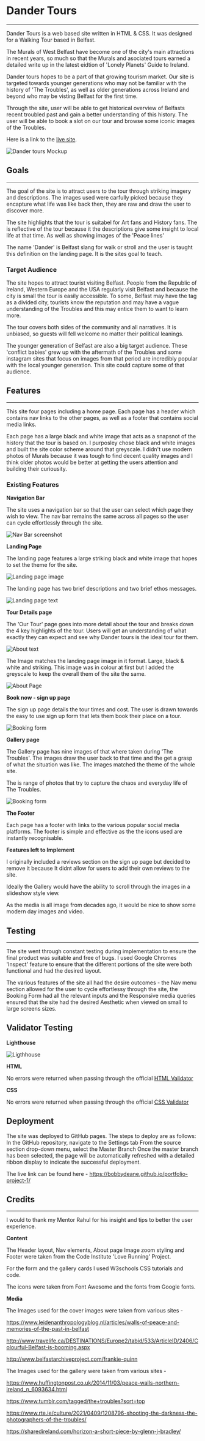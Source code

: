 # Dander Tours
<hr>


Dander Tours is a web based site written in HTML & CSS. It was designed for a Walking Tour based in Belfast.


The Murals of West Belfast have become one of the city's main attractions in recent years, so much so that the Murals and asociated tours earned a detailed write up in the latest eidtion of 'Lonely Planets' Guide to Ireland.


Dander tours hopes to be a part of that growing tourism market. Our site is targeted towards younger generations who may not be familiar with the history of 'The Troubles', as well as older generations across Ireland and beyond who may be visting Belfast for the first time.


Through the site, user will be able to get historical overview of Belfasts recent troubled past and gain a better understanding of this history. The user will be able to book a slot on our tour and browse some iconic images of the Troubles. 


Here is a link to the [live site](https://bobbydeane.github.io/portfolio-project-1/).


![Dander tours Mockup](https://github.com/bobbydeane/portfolio-project-1/blob/main/assets/images/ReadME-media/Style.PNG?raw=true)


## Goals 
<hr>

The goal of the site is to attract users to the tour through striking imagery and descriptions. The images used were carfully picked because they encapture what life was like back then, they are raw and draw the user to discover more. 

The site highlights that the tour is suitabel for Art fans and History fans. The is reflective of the tour because it the descriptions give some insight to local life at that time. As well as showing images of the 'Peace lines'

The name 'Dander' is Belfast slang for walk or stroll and the user is taught this definition on the landing page. It is the sites goal to teach.


### Target Audience ###

The site hopes to attract tourist visiting Belfast. People from the Republic of Ireland, Western Europe and the USA regularly visit Belfast and because the city is small the tour is easily accessible. To some, Belfast may have the tag as a divided city, tourists know the reputation and may have a vague understanding of the Troubles and this may entice them to want to learn more.

The tour covers both sides of the community and all narratives. It is unbiased, so guests will fell welcome no matter their political leanings.

The younger generation of Belfast are also a big target audience. These 'conflict babies' grew up with the aftermath of the Troubles and some instagram sites that focus on images from that period are incredibly popular with the local younger generation. This site could capture some of that audience.





## Features
<hr>
This site four pages including a home page. Each page has a header which contains nav links to the other pages, as well as a footer that contains social media links.


Each page has a large black and white image that acts as a snapsnot of the history that the tour is based on. I purposley chose black and white images and built the site color scheme around that greyscale. I didn't use modern photos of Murals because it was tough to find decent quality images and I think older photos would be better at getting the users attention and building their curiousity.



### Existing Features



**Navigation Bar**


The site uses a navigation bar so that the user can select which page they wish to view. The nav bar remains the same across all pages so the user can cycle effortlessly through the site.


![Nav Bar screenshot](https://github.com/bobbydeane/portfolio-project-1/blob/main/assets/images/ReadME-media/nav%20bar.PNG?raw=true)




**Landing Page**


The landing page features a large striking black and white image that hopes to set the theme for the site.


![Landing page image](https://github.com/bobbydeane/portfolio-project-1/blob/main/assets/images/ReadME-media/landing%201.PNG?raw=true)


The landing page has two brief descriptions and two brief ethos messages.


![Landing page text](https://github.com/bobbydeane/portfolio-project-1/blob/main/assets/images/ReadME-media/landing%202.PNG?raw=true)




**Tour Details page**


The 'Our Tour' page goes into more detail about the tour and breaks down the 4 key highlights of the tour. Users will get an understanding of what exactly they can expect and see why Dander tours is the ideal tour for them.


![About text](https://github.com/bobbydeane/portfolio-project-1/blob/main/assets/images/ReadME-media/about%20text.PNG?raw=true)


The Image matches the landing page image in it format. Large, black & white and striking. This image was in colour at first but I added the greyscale to keep the overall them of the site the same.


![About Page](https://github.com/bobbydeane/portfolio-project-1/blob/main/assets/images/ReadME-media/about%20main.PNG?raw=true)




**Book now - sign up page**


The sign up page details the tour times and cost. The user is drawn towards the easy to use sign up form that lets them book their place on a tour.


![Booking form](https://github.com/bobbydeane/portfolio-project-1/blob/main/assets/images/ReadME-media/book%20form.PNG?raw=true)




**Gallery page**


The Gallery page has nine images of that where taken during 'The Troubles'. The images draw the user back to that time and the get a grasp of what the situation was like. The images matched the theme of the whole site.


The is range of photos that try to capture the chaos and everyday life of The Troubles.


![Booking form](https://github.com/bobbydeane/portfolio-project-1/blob/main/assets/images/ReadME-media/gallery.PNG?raw=true)




**The Footer**


Each page has a footer with links to the various popular social media platforms. The footer is simple and effective as the the icons used are instantly recognisable.




**Features left to Implement**

I originally included a reviews section on the sign up page but decided to remove it because It didnt allow for users to add their own reviews to the site.


Ideally the Gallery would have the ability to scroll through the images in a slideshow style view.


As the media is all image from decades ago, it would be nice to show some modern day images and video.



## Testing ##
<hr>

The site went through constant testing during implementation to ensure the final product was suitable and free of bugs. I used Google Chromes 'Inspect' feature to ensure that the different portions of the site were both functional and had the desired layout.


The various features of the site all had the desire outcomes - the Nav menu section allowed for the user to cycle effortlessy through the site, the Booking Form had all the relevant inputs and the Responsive media queries ensured that the site had the desired Aesthetic when viewed on small to large screens sizes.


## Validator Testing ##

**Lighthouse**

![Ligthhouse](https://github.com/bobbydeane/portfolio-project-1/blob/main/assets/images/ReadME-media/lighthouse.PNG?raw=true)

**HTML**


No errors were returned when passing through the official [HTML Validator](https://validator.w3.org/nu/?doc=https%3A%2F%2Fbobbydeane.github.io%2Fportfolio-project-1)


**CSS**


No errors were returned when passing through the official [CSS Validator](https://jigsaw.w3.org/css-validator/validator?uri=https%3A%2F%2Fbobbydeane.github.io%2Fportfolio-project-1%2F&profile=css3svg&usermedium=all&warning=1&vextwarning=&lang=en)



## Deployment ##


The site was deployed to GitHub pages. The steps to deploy are as follows:
In the GitHub repository, navigate to the Settings tab
From the source section drop-down menu, select the Master Branch
Once the master branch has been selected, the page will be automatically refreshed with a detailed ribbon display to indicate the successful deployment.


The live link can be found here - https://bobbydeane.github.io/portfolio-project-1/


## Credits ##
<hr>

I would to thank my Mentor Rahul for his insight and tips to better the user experience.

**Content**


The Header layout, Nav elements, About page Image zoom styling and Footer were taken from the Code Institute 'Love Running' Project.


For the form and the gallery cards I used W3schools CSS tutorials and code.


The icons were taken from Font Awesome and the fonts from Google fonts.

**Media**


The Images used for the cover images were taken from various sites -


https://www.leidenanthropologyblog.nl/articles/walls-of-peace-and-memories-of-the-past-in-belfast

http://www.travelife.ca/DESTINATIONS/Europe2/tabid/533/ArticleID/2406/Colourful-Belfast-is-booming.aspx 

http://www.belfastarchiveproject.com/frankie-quinn


The Images used for the gallery were taken from various sites -

https://www.huffingtonpost.co.uk/2014/11/03/peace-walls-northern-ireland_n_6093634.html

https://www.tumblr.com/tagged/the+troubles?sort=top

https://www.rte.ie/culture/2021/0409/1208796-shooting-the-darkness-the-photographers-of-the-troubles/

https://sharedireland.com/horizon-a-short-piece-by-glenn-j-bradley/






